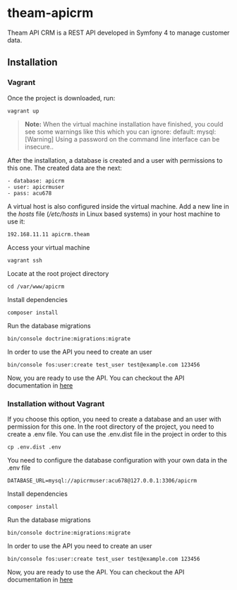 # theam-apicrm  
Theam API CRM is a REST API developed in Symfony 4 to manage customer data.  
  
## Installation  
### Vagrant  
Once the project is downloaded, run:

    vagrant up

  > **Note:** When the virtual machine installation have finished, you could see some warnings like this which you can ignore:
default: mysql: [Warning] Using a password on the command line interface can be insecure..

After the installation, a database is created and a user with permissions to this one.  The created data are the next:
  
    - database: apicrm  
    - user: apicrmuser  
    - pass: acu678

A virtual host is also configured inside the virtual machine. Add a new line in the <i>hosts</i> file (<i>/etc/hosts</i> in Linux based systems) in your host machine to use it:  

    192.168.11.11 apicrm.theam

Access your virtual machine

    vagrant ssh
  
Locate at the root project directory

    cd /var/www/apicrm

Install dependencies

    composer install

Run the database migrations

    bin/console doctrine:migrations:migrate

In order to use the API you need to create an user

    bin/console fos:user:create test_user test@example.com 123456

Now, you are ready to use the API. You can checkout the API documentation in [here](doc/api-documentation.md)

### Installation without Vagrant
If you choose this option, you  need to create a database and an user with permission for this one.
In the root directory of the project, you need to create a .env file. You can use the .env.dist file in the project in order to this

    cp .env.dist .env

You need to configure the database configuration with your own data in the .env file

    DATABASE_URL=mysql://apicrmuser:acu678@127.0.0.1:3306/apicrm

Install dependencies

    composer install

Run the database migrations

    bin/console doctrine:migrations:migrate

In order to use the API you need to create an user

    bin/console fos:user:create test_user test@example.com 123456

Now, you are ready to use the API. You can checkout the API documentation in [here](doc/api-documentation.md)
  
